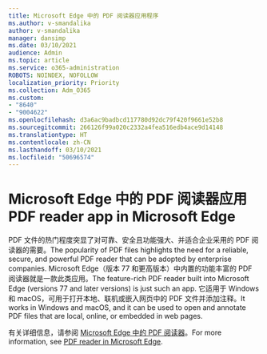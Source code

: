 ```yaml
---
title: Microsoft Edge 中的 PDF 阅读器应用程序
ms.author: v-smandalika
author: v-smandalika
manager: dansimp
ms.date: 03/10/2021
audience: Admin
ms.topic: article
ms.service: o365-administration
ROBOTS: NOINDEX, NOFOLLOW
localization_priority: Priority
ms.collection: Adm_O365
ms.custom:
- "8640"
- "9004622"
ms.openlocfilehash: d3a6ac9badbcd117780d92dc79f420f9661e52b8
ms.sourcegitcommit: 266126f99a020c2332a4fea516edb4ace9d14148
ms.translationtype: HT
ms.contentlocale: zh-CN
ms.lasthandoff: 03/10/2021
ms.locfileid: "50696574"
---
```

# <a name="pdf-reader-app-in-microsoft-edge"></a><span data-ttu-id="d4caa-102">Microsoft Edge 中的 PDF 阅读器应用</span><span class="sxs-lookup"><span data-stu-id="d4caa-102">PDF reader app in Microsoft Edge</span></span>

<span data-ttu-id="d4caa-103">PDF 文件的热门程度突显了对可靠、安全且功能强大、并适合企业采用的 PDF 阅读器的需要。</span><span class="sxs-lookup"><span data-stu-id="d4caa-103">The popularity of PDF files highlights the need for a reliable, secure, and powerful PDF reader that can be adopted by enterprise companies.</span></span> <span data-ttu-id="d4caa-104">Microsoft Edge（版本 77 和更高版本）中内置的功能丰富的 PDF 阅读器就是一款此类应用。</span><span class="sxs-lookup"><span data-stu-id="d4caa-104">The feature-rich PDF reader built into Microsoft Edge (versions 77 and later versions) is just such an app.</span></span> <span data-ttu-id="d4caa-105">它适用于 Windows 和 macOS，可用于打开本地、联机或嵌入网页中的 PDF 文件并添加注释。</span><span class="sxs-lookup"><span data-stu-id="d4caa-105">It works in Windows and macOS, and it can be used to open and annotate PDF files that are local, online, or embedded in web pages.</span></span>

<span data-ttu-id="d4caa-106">有关详细信息，请参阅 [Microsoft Edge 中的 PDF 阅读器](https://docs.microsoft.com/deployedge/microsoft-edge-pdf)。</span><span class="sxs-lookup"><span data-stu-id="d4caa-106">For more information, see [PDF reader in Microsoft Edge](https://docs.microsoft.com/deployedge/microsoft-edge-pdf).</span></span>
